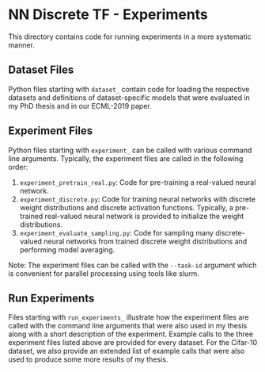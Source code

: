 # NN Discrete TF - Experiments

This directory contains code for running experiments in a more systematic manner.

## Dataset Files

Python files starting with `dataset_` contain code for loading the respective datasets and definitions of dataset-specific models that were evaluated in my PhD thesis and in our ECML-2019 paper.

## Experiment Files

Python files starting with `experiment_` can be called with various command line arguments. Typically, the experiment files are called in the following order:

1. `experiment_pretrain_real.py`: Code for pre-training a real-valued neural network.
2. `experiment_discrete.py`: Code for training neural networks with discrete weight distributions and discrete activation functions. Typically, a pre-trained real-valued neural network is provided to initialize the weight distributions.
3. `experiment_evaluate_sampling.py`: Code for sampling many discrete-valued neural networks from trained discrete weight distributions and performing model averaging.

Note: The experiment files can be called with the `--task-id` argument which is convenient for parallel processing using tools like slurm.

## Run Experiments

Files starting with `run_experiments_` illustrate how the experiment files are called with the command line arguments that were also used in my thesis along with a short description of the experiment. Example calls to the three experiment files listed above are provided for every dataset. For the Cifar-10 dataset, we also provide an extended list of example calls that were also used to produce some more results of my thesis.